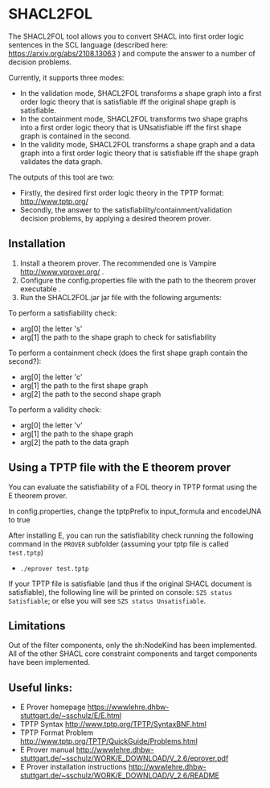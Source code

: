 # SHACL2FOL

The SHACL2FOL tool allows you to convert SHACL into first order logic sentences in the SCL language (described here: https://arxiv.org/abs/2108.13063 ) and compute the answer to a number of decision problems.

Currently, it supports three modes:

* In the validation mode, SHACL2FOL transforms a shape graph into a first order logic theory that is satisfiable iff the original shape graph is satisfiable.
* In the containment mode, SHACL2FOL transforms two shape graphs into a first order logic theory that is UNsatisfiable iff the first shape graph is contained in the second.
* In the validity mode, SHACL2FOL transforms a shape graph and a data graph into a first order logic theory that is satisfiable iff the shape graph validates the data graph.

The outputs of this tool are two:

* Firstly, the desired first order logic theory in the TPTP format: http://www.tptp.org/
* Secondly, the answer to the satisfiability/containment/validation decision problems, by applying a desired theorem prover.

## Installation

1. Install a theorem prover. The recommended one is Vampire http://www.vprover.org/ .
2. Configure the config.properties file with the path to the theorem prover executable .
3. Run the SHACL2FOL.jar jar file with the following arguments:

To perform a satisfiability check:
* arg[0] the letter 's'
* arg[1] the path to the shape graph to check for satisfiability

To perform a containment check (does the first shape graph contain the second?):
* arg[0] the letter 'c'
* arg[1] the path to the first shape graph
* arg[2] the path to the second shape graph

To perform a validity check:
* arg[0] the letter 'v'
* arg[1] the path to the shape graph
* arg[2] the path to the data graph


## Using a TPTP file with the E theorem prover

You can evaluate the satisfiability of a FOL theory in TPTP format using the E theorem prover.

In config.properties, change the tptpPrefix to input_formula and encodeUNA to true

After installing E, you can run the satisfiability check running the following command in the `PROVER` subfolder (assuming your tptp file is called `test.tptp`)
* `./eprover test.tptp`

If your TPTP file is satisfiable (and thus if the original SHACL document is satisfiable), the following line will be printed on console: `SZS status Satisfiable`; or else you will see `SZS status Unsatisfiable`.

## Limitations

Out of the filter components, only the sh:NodeKind has been implemented. All of the other SHACL core constraint components and target components have been implemented. 

## Useful links:
* E Prover homepage https://wwwlehre.dhbw-stuttgart.de/~sschulz/E/E.html
* TPTP Syntax http://www.tptp.org/TPTP/SyntaxBNF.html
* TPTP Format Problem http://www.tptp.org/TPTP/QuickGuide/Problems.html
* E Prover manual http://wwwlehre.dhbw-stuttgart.de/~sschulz/WORK/E_DOWNLOAD/V_2.6/eprover.pdf
* E Prover installation instructions http://wwwlehre.dhbw-stuttgart.de/~sschulz/WORK/E_DOWNLOAD/V_2.6/README
